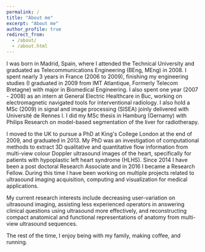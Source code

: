 ```yaml
---
permalink: /
title: "About me"
excerpt: "About me"
author_profile: true
redirect_from: 
  - /about/
  - /about.html
---
```


I was born in Madrid, Spain, where I attended the Technical University and graduated as Telecommunications Engineering (BEng, MEng) in 2008. I spent nearly 3 years in France (2006 to 2009), finishing my engineering studies (I graduated in 2009 from IMT Atlantique, Formerly Telecom Bretagne) with major in Biomedical Engineering. I also spent one year (2007 - 2008) as an intern at General Electric Healthcare in Buc, working on electromagnetic navigated tools for interventional radiology. I also hold a MSc (2009) in signal and image processing (SISEA) joinly delivered with Université de Rennes I. I did my MSc thesis in Hamburg (Gernamy) with Philips Research on model-based segmentation of the liver for radiotherapy.  

I moved to the UK to pursue a PhD at King's College London at the end of 2009, and graduated in 2013. My PhD was an investigation of computational methods to extract 3D qualitative and quantitative flow information from multi-view colour Doppler ultrasound images of the heart, specifically for patients with hypoplastic left heart syndrome (HLHS). Since 2014 I have been a post doctoral Research Associate and in 2016 I became a Research Fellow. During this time I have been working on multiple projects related to ultrasound imaging acquisition, computing and visualization for medical applications.

My current research interests include decreasing user-variation on ultrasound imaging, assisting less experienced operators in answering clinical questions using ultrasound more effectively, and reconstructing compact anatomical and functional representations of anatomy from multi-view ultrasound sequences.

The rest of the time, I enjoy being with my family, making coffee, and running.
